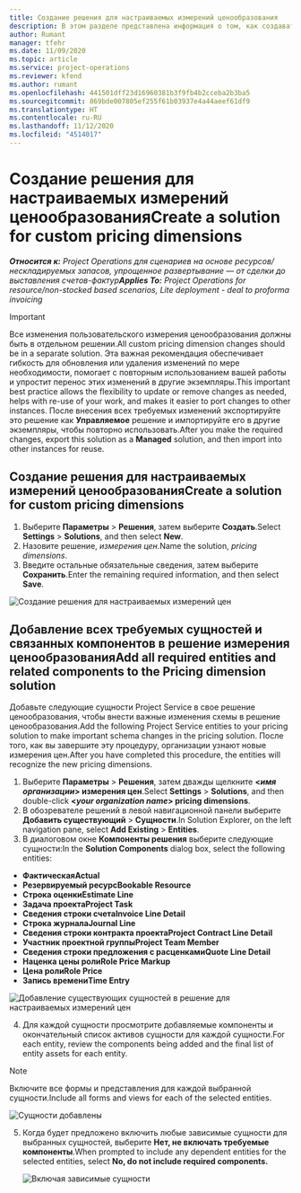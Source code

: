 ```yaml
---
title: Создание решения для настраиваемых измерений ценообразования
description: В этом разделе представлена информация о том, как создавать решения для настраиваемых измерений цен.
author: Rumant
manager: tfehr
ms.date: 11/09/2020
ms.topic: article
ms.service: project-operations
ms.reviewer: kfend
ms.author: rumant
ms.openlocfilehash: 441501dff23d16960381b3f9fb4b2cceba2b3ba5
ms.sourcegitcommit: 869bde007805ef255f61b03937e4a44aeef61df9
ms.translationtype: HT
ms.contentlocale: ru-RU
ms.lasthandoff: 11/12/2020
ms.locfileid: "4514017"
---
```

# <a name="create-a-solution-for-custom-pricing-dimensions"></a><span data-ttu-id="ce8ad-103">Создание решения для настраиваемых измерений ценообразования</span><span class="sxs-lookup"><span data-stu-id="ce8ad-103">Create a solution for custom pricing dimensions</span></span>

 <span data-ttu-id="ce8ad-104">_**Относится к:** Project Operations для сценариев на основе ресурсов/нескладируемых запасов, упрощенное развертывание — от сделки до выставления счетов-фактур_</span><span class="sxs-lookup"><span data-stu-id="ce8ad-104">_**Applies To:** Project Operations for resource/non-stocked based scenarios, Lite deployment - deal to proforma invoicing_</span></span> 

>[!IMPORTANT]
><span data-ttu-id="ce8ad-105">Все изменения пользовательского измерения ценообразования должны быть в отдельном решении.</span><span class="sxs-lookup"><span data-stu-id="ce8ad-105">All custom pricing dimension changes should be in a separate solution.</span></span> <span data-ttu-id="ce8ad-106">Эта важная рекомендация обеспечивает гибкость для обновления или удаления изменений по мере необходимости, помогает с повторным использованием вашей работы и упростит перенос этих изменений в другие экземпляры.</span><span class="sxs-lookup"><span data-stu-id="ce8ad-106">This important best practice allows the flexibility to update or remove changes as needed, helps with re-use of your work, and makes it easier to port changes to other instances.</span></span> <span data-ttu-id="ce8ad-107">После внесения всех требуемых изменений экспортируйте это решение как **Управляемое** решение и импортируйте его в другие экземпляры, чтобы повторно использовать.</span><span class="sxs-lookup"><span data-stu-id="ce8ad-107">After you make the required changes, export this solution as a **Managed** solution, and then import into other instances for reuse.</span></span>

## <a name="create-a-solution-for-custom-pricing-dimensions"></a><span data-ttu-id="ce8ad-108">Создание решения для настраиваемых измерений ценообразования</span><span class="sxs-lookup"><span data-stu-id="ce8ad-108">Create a solution for custom pricing dimensions</span></span>

1.  <span data-ttu-id="ce8ad-109">Выберите **Параметры** > **Решения**, затем выберите **Создать**.</span><span class="sxs-lookup"><span data-stu-id="ce8ad-109">Select **Settings** > **Solutions**, and then select **New**.</span></span>
2.  <span data-ttu-id="ce8ad-110">Назовите решение, *<your organization name> измерения цен*.</span><span class="sxs-lookup"><span data-stu-id="ce8ad-110">Name the solution, *<your organization name> pricing dimensions*.</span></span>
3. <span data-ttu-id="ce8ad-111">Введите остальные обязательные сведения, затем выберите **Сохранить**.</span><span class="sxs-lookup"><span data-stu-id="ce8ad-111">Enter the remaining required information, and then select **Save**.</span></span>

  ![Создание решения для настраиваемых измерений цен](./media/Creation-of-custom-pricing-dimension-solution.png)
 
## <a name="add-all-required-entities-and-related-components-to-the-pricing-dimension-solution"></a><span data-ttu-id="ce8ad-113">Добавление всех требуемых сущностей и связанных компонентов в решение измерения ценообразования</span><span class="sxs-lookup"><span data-stu-id="ce8ad-113">Add all required entities and related components to the Pricing dimension solution</span></span>

<span data-ttu-id="ce8ad-114">Добавьте следующие сущности Project Service в свое решение ценообразования, чтобы внести важные изменения схемы в решение ценообразования.</span><span class="sxs-lookup"><span data-stu-id="ce8ad-114">Add the following Project Service entities to your pricing solution to make important schema changes in the pricing solution.</span></span> <span data-ttu-id="ce8ad-115">После того, как вы завершите эту процедуру, организации узнают новые измерения цен.</span><span class="sxs-lookup"><span data-stu-id="ce8ad-115">After you have completed this procedure, the entities will recognize the new pricing dimensions.</span></span>

1.  <span data-ttu-id="ce8ad-116">Выберите **Параметры** > **Решения**, затем дважды щелкните **<*имя организации*> измерения цен**.</span><span class="sxs-lookup"><span data-stu-id="ce8ad-116">Select **Settings** > **Solutions**, and then double-click **<*your organization name*> pricing dimensions**.</span></span>
2.  <span data-ttu-id="ce8ad-117">В обозревателе решений в левой навигационной панели выберите **Добавить существующий** > **Сущности**.</span><span class="sxs-lookup"><span data-stu-id="ce8ad-117">In Solution Explorer, on the left navigation pane, select **Add Existing** > **Entities**.</span></span>
3.  <span data-ttu-id="ce8ad-118">В диалоговом окне **Компоненты решения** выберите следующие сущности:</span><span class="sxs-lookup"><span data-stu-id="ce8ad-118">In the **Solution Components** dialog box, select the following entities:</span></span>
 
   - <span data-ttu-id="ce8ad-119">**Фактическая**</span><span class="sxs-lookup"><span data-stu-id="ce8ad-119">**Actual**</span></span>
   - <span data-ttu-id="ce8ad-120">**Резервируемый ресурс**</span><span class="sxs-lookup"><span data-stu-id="ce8ad-120">**Bookable Resource**</span></span>
   - <span data-ttu-id="ce8ad-121">**Строка оценки**</span><span class="sxs-lookup"><span data-stu-id="ce8ad-121">**Estimate Line**</span></span>
   - <span data-ttu-id="ce8ad-122">**Задача проекта**</span><span class="sxs-lookup"><span data-stu-id="ce8ad-122">**Project Task**</span></span>
   - <span data-ttu-id="ce8ad-123">**Сведения строки счета**</span><span class="sxs-lookup"><span data-stu-id="ce8ad-123">**Invoice Line Detail**</span></span>
   - <span data-ttu-id="ce8ad-124">**Строка журнала**</span><span class="sxs-lookup"><span data-stu-id="ce8ad-124">**Journal Line**</span></span>
   - <span data-ttu-id="ce8ad-125">**Сведения строки контракта проекта**</span><span class="sxs-lookup"><span data-stu-id="ce8ad-125">**Project Contract Line Detail**</span></span>
   - <span data-ttu-id="ce8ad-126">**Участник проектной группы**</span><span class="sxs-lookup"><span data-stu-id="ce8ad-126">**Project Team Member**</span></span>
   - <span data-ttu-id="ce8ad-127">**Сведения строки предложения с расценками**</span><span class="sxs-lookup"><span data-stu-id="ce8ad-127">**Quote Line Detail**</span></span>
   - <span data-ttu-id="ce8ad-128">**Наценка цены роли**</span><span class="sxs-lookup"><span data-stu-id="ce8ad-128">**Role Price Markup**</span></span>
   - <span data-ttu-id="ce8ad-129">**Цена роли**</span><span class="sxs-lookup"><span data-stu-id="ce8ad-129">**Role Price**</span></span>
   - <span data-ttu-id="ce8ad-130">**Запись времени**</span><span class="sxs-lookup"><span data-stu-id="ce8ad-130">**Time Entry**</span></span>
 
   ![Добавление существующих сущностей в решение для настраиваемых измерений цен](./media/Existing-entities-to-PD-solution.png)
 
 4. <span data-ttu-id="ce8ad-132">Для каждой сущности просмотрите добавляемые компоненты и окончательный список активов сущности для каждой сущности.</span><span class="sxs-lookup"><span data-stu-id="ce8ad-132">For each entity, review the components being added and the final list of entity assets for each entity.</span></span> 

   >[!NOTE]
   > <span data-ttu-id="ce8ad-133">Включите все формы и представления для каждой выбранной сущности.</span><span class="sxs-lookup"><span data-stu-id="ce8ad-133">Include all forms and views for each of the selected entities.</span></span>

  ![Сущности добавлены](./media/solution-component-selection.png)


5.  <span data-ttu-id="ce8ad-135">Когда будет предложено включить любые зависимые сущности для выбранных сущностей, выберите **Нет, не включать требуемые компоненты**.</span><span class="sxs-lookup"><span data-stu-id="ce8ad-135">When prompted to include any dependent entities for the selected entities, select **No, do not include required components.**</span></span>

    ![Включая зависимые сущности](./media/Do-not-include-required.png)
